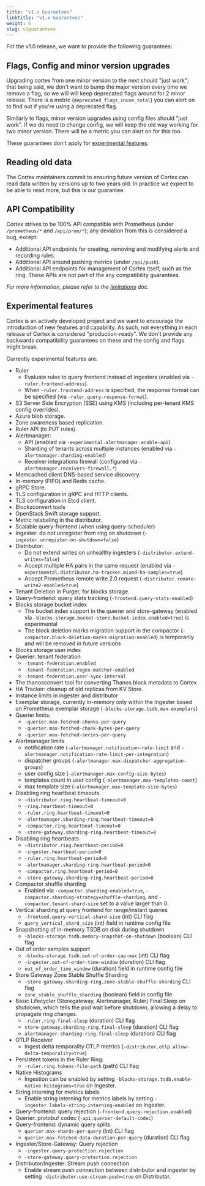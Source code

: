 ```yaml
---
title: "v1.x Guarantees"
linkTitle: "v1.x Guarantees"
weight: 6
slug: v1guarantees
---
```


For the v1.0 release, we want to provide the following guarantees:

## Flags, Config and minor version upgrades

Upgrading cortex from one minor version to the next should "just work"; that being said, we don't want to bump the major version every time we remove a flag, so we will will keep deprecated flags around for 2 minor release.  There is a metric (`deprecated_flags_inuse_total`) you can alert on to find out if you're using a deprecated  flag.

Similarly to flags, minor version upgrades using config files should "just work".  If we do need to change config, we will keep the old way working for two minor version.  There will be a metric you can alert on for this too.

These guarantees don't apply for [experimental features](#experimental-features).

## Reading old data

The Cortex maintainers commit to ensuring future version of Cortex can read data written by versions up to two years old. In practice we expect to be able to read more, but this is our guarantee.

## API Compatibility

Cortex strives to be 100% API compatible with Prometheus (under `/prometheus/*` and `/api/prom/*`); any deviation from this is considered a bug, except:

- Additional API endpoints for creating, removing and modifying alerts and recording rules.
- Additional API around pushing metrics (under `/api/push`).
- Additional API endpoints for management of Cortex itself, such as the ring.  These APIs are not part of the any compatibility guarantees.

_For more information, please refer to the [limitations](../guides/limitations.md) doc._

## Experimental features

Cortex is an actively developed project and we want to encourage the introduction of new features and capability.  As such, not everything in each release of Cortex is considered "production-ready". We don't provide any backwards compatibility guarantees on these and the config and flags might break.

Currently experimental features are:

- Ruler
  - Evaluate rules to query frontend instead of ingesters (enabled via `-ruler.frontend-address`).
  - When `-ruler.frontend-address` is specified, the response format can be specified (via `-ruler.query-response-format`).
- S3 Server Side Encryption (SSE) using KMS (including per-tenant KMS config overrides).
- Azure blob storage.
- Zone awareness based replication.
- Ruler API (to PUT rules).
- Alertmanager:
  - API (enabled via `-experimental.alertmanager.enable-api`)
  - Sharding of tenants across multiple instances (enabled via `-alertmanager.sharding-enabled`)
  - Receiver integrations firewall (configured via `-alertmanager.receivers-firewall.*`)
- Memcached client DNS-based service discovery.
- In-memory (FIFO) and Redis cache.
- gRPC Store.
- TLS configuration in gRPC and HTTP clients.
- TLS configuration in Etcd client.
- Blocksconvert tools
- OpenStack Swift storage support.
- Metric relabeling in the distributor.
- Scalable query-frontend (when using query-scheduler)
- Ingester: do not unregister from ring on shutdown (`-ingester.unregister-on-shutdown=false`)
- Distributor:
  - Do not extend writes on unhealthy ingesters (`-distributor.extend-writes=false`)
  - Accept multiple HA pairs in the same request (enabled via `-experimental.distributor.ha-tracker.mixed-ha-samples=true`)
  - Accept Prometheus remote write 2.0 request (`-distributor.remote-write2-enabled=true`)
- Tenant Deletion in Purger, for blocks storage.
- Query-frontend: query stats tracking (`-frontend.query-stats-enabled`)
- Blocks storage bucket index
  - The bucket index support in the querier and store-gateway (enabled via `-blocks-storage.bucket-store.bucket-index.enabled=true`) is experimental
  - The block deletion marks migration support in the compactor (`-compactor.block-deletion-marks-migration-enabled`) is temporarily and will be removed in future versions
- Blocks storage user index
- Querier: tenant federation
  - `-tenant-federation.enabled`
  - `-tenant-federation.regex-matcher-enabled`
  - `-tenant-federation.user-sync-interval`
- The thanosconvert tool for converting Thanos block metadata to Cortex
- HA Tracker: cleanup of old replicas from KV Store.
- Instance limits in ingester and distributor
- Exemplar storage, currently in-memory only within the Ingester based on Prometheus exemplar storage (`-blocks-storage.tsdb.max-exemplars`)
- Querier limits:
  - `-querier.max-fetched-chunks-per-query`
  - `-querier.max-fetched-chunk-bytes-per-query`
  - `-querier.max-fetched-series-per-query`
- Alertmanager limits
  - notification rate (`-alertmanager.notification-rate-limit` and `-alertmanager.notification-rate-limit-per-integration`)
  - dispatcher groups (`-alertmanager.max-dispatcher-aggregation-groups`)
  - user config size (`-alertmanager.max-config-size-bytes`)
  - templates count in user config (`-alertmanager.max-templates-count`)
  - max template size (`-alertmanager.max-template-size-bytes`)
- Disabling ring heartbeat timeouts
  - `-distributor.ring.heartbeat-timeout=0`
  - `-ring.heartbeat-timeout=0`
  - `-ruler.ring.heartbeat-timeout=0`
  - `-alertmanager.sharding-ring.heartbeat-timeout=0`
  - `-compactor.ring.heartbeat-timeout=0`
  - `-store-gateway.sharding-ring.heartbeat-timeout=0`
- Disabling ring heartbeats
  - `-distributor.ring.heartbeat-period=0`
  - `-ingester.heartbeat-period=0`
  - `-ruler.ring.heartbeat-period=0`
  - `-alertmanager.sharding-ring.heartbeat-period=0`
  - `-compactor.ring.heartbeat-period=0`
  - `-store-gateway.sharding-ring.heartbeat-period=0`
- Compactor shuffle sharding
  - Enabled via `-compactor.sharding-enabled=true`, `-compactor.sharding-strategy=shuffle-sharding`, and `-compactor.tenant-shard-size` set to a value larger than 0.
- Vertical sharding at query frontend for range/instant queries
  - `-frontend.query-vertical-shard-size` (int) CLI flag
  - `query_vertical_shard_size` (int) field in runtime config file
- Snapshotting of in-memory TSDB on disk during shutdown
  - `-blocks-storage.tsdb.memory-snapshot-on-shutdown` (boolean) CLI flag
- Out of order samples support
  - `-blocks-storage.tsdb.out-of-order-cap-max` (int) CLI flag
  - `-ingester.out-of-order-time-window` (duration) CLI flag
  - `out_of_order_time_window` (duration) field in runtime config file
- Store Gateway Zone Stable Shuffle Sharding
  - `-store-gateway.sharding-ring.zone-stable-shuffle-sharding` CLI flag
  - `zone_stable_shuffle_sharding` (boolean) field in config file
- Basic Lifecycler (Storegateway, Alertmanager, Ruler) Final Sleep on shutdown, which tells the pod wait before shutdown, allowing a delay to propagate ring changes.
  - `-ruler.ring.final-sleep` (duration) CLI flag
  - `store-gateway.sharding-ring.final-sleep` (duration) CLI flag
  - `alertmanager-sharding-ring.final-sleep` (duration) CLI flag
- OTLP Receiver
  - Ingest delta temporality OTLP metrics (`-distributor.otlp.allow-delta-temporality=true`)
- Persistent tokens in the Ruler Ring:
  - `-ruler.ring.tokens-file-path` (path) CLI flag
- Native Histograms
  - Ingestion can be enabled by setting `-blocks-storage.tsdb.enable-native-histograms=true` on Ingester.
- String interning for metrics labels
  - Enable string interning for metrics labels by setting `-ingester.labels-string-interning-enabled` on Ingester.
- Query-frontend: query rejection (`-frontend.query-rejection.enabled`)
- Querier: protobuf codec (`-api.querier-default-codec`)
- Query-frontend: dynamic query splits
  - `querier.max-shards-per-query` (int) CLI flag
  - `querier.max-fetched-data-duration-per-query` (duration) CLI flag
- Ingester/Store-Gateway: Query rejection
  - `-ingester.query-protection.rejection`
  - `-store-gateway.query-protection.rejection`
- Distributor/Ingester: Stream push connection
  - Enable stream push connection between distributor and ingester by setting `-distributor.use-stream-push=true` on Distributor.
